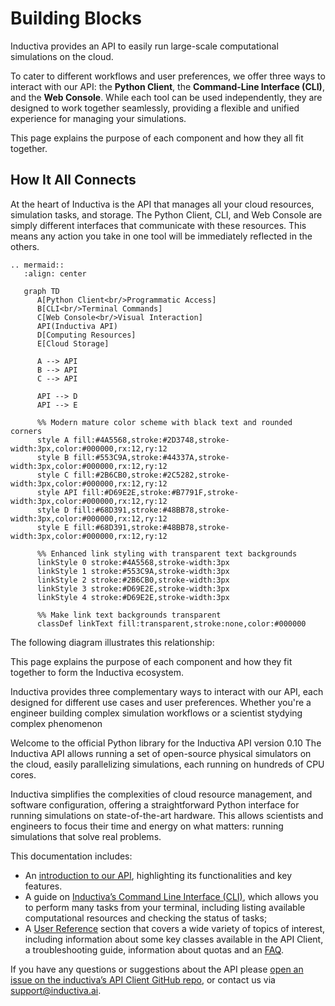 # Building Blocks

Inductiva provides an API to easily run large-scale computational simulations on the cloud.

To cater to different workflows and user preferences, we offer three ways to interact with our API: the **Python Client**, the **Command-Line Interface (CLI)**, and the **Web Console**. While each tool can be used independently, they are designed to work together seamlessly, providing a flexible and unified experience for managing your simulations.

This page explains the purpose of each component and how they all fit together.

## How It All Connects

At the heart of Inductiva is the API that manages all your cloud resources, simulation tasks, and storage. The Python Client, CLI, and Web Console are simply different interfaces that communicate with these resources. This means any action you take in one tool will be immediately reflected in the others.


````{eval-rst}
.. mermaid::
   :align: center

   graph TD
      A[Python Client<br/>Programmatic Access]
      B[CLI<br/>Terminal Commands] 
      C[Web Console<br/>Visual Interaction]
      API(Inductiva API)
      D[Computing Resources]
      E[Cloud Storage]

      A --> API
      B --> API
      C --> API

      API --> D
      API --> E

      %% Modern mature color scheme with black text and rounded corners
      style A fill:#4A5568,stroke:#2D3748,stroke-width:3px,color:#000000,rx:12,ry:12
      style B fill:#553C9A,stroke:#44337A,stroke-width:3px,color:#000000,rx:12,ry:12
      style C fill:#2B6CB0,stroke:#2C5282,stroke-width:3px,color:#000000,rx:12,ry:12
      style API fill:#D69E2E,stroke:#B7791F,stroke-width:3px,color:#000000,rx:12,ry:12
      style D fill:#68D391,stroke:#48BB78,stroke-width:3px,color:#000000,rx:12,ry:12
      style E fill:#68D391,stroke:#48BB78,stroke-width:3px,color:#000000,rx:12,ry:12

      %% Enhanced link styling with transparent text backgrounds
      linkStyle 0 stroke:#4A5568,stroke-width:3px
      linkStyle 1 stroke:#553C9A,stroke-width:3px
      linkStyle 2 stroke:#2B6CB0,stroke-width:3px
      linkStyle 3 stroke:#D69E2E,stroke-width:3px
      linkStyle 4 stroke:#D69E2E,stroke-width:3px
      
      %% Make link text backgrounds transparent
      classDef linkText fill:transparent,stroke:none,color:#000000

````


The following diagram illustrates this relationship:

This page explains the purpose of each component and how they fit together to form the Inductiva ecosystem.

Inductiva provides three complementary ways to interact with our API, each designed for different use cases and user preferences. Whether you're a engineer building complex simulation workflows or a scientist stydying complex phenomenon

Welcome to the official Python library for the Inductiva API version 0.10
The Inductiva API allows running a set of open-source physical
simulators on the cloud, easily parallelizing simulations, each running
on hundreds of CPU cores.

Inductiva simplifies the complexities of cloud resource management, and software
configuration, offering a straightforward Python interface for running simulations
on state-of-the-art hardware. This allows scientists and engineers to focus their
time and energy on what matters: running simulations that solve real problems.

This documentation includes:

- An [introduction to our API](../intro/how_it_works.md), highlighting its functionalities and key features.
- A guide on [Inductiva’s Command Line Interface (CLI)](../CLI/index.md), which
allows you to perform many tasks from your terminal, including listing available
computational resources and checking the status of tasks;
- A [User Reference](./computational_resources/index.md) section
that covers a wide variety of topics of interest, including information about
some key classes available in the API Client, a troubleshooting guide, information
about quotas and an [FAQ](../FAQ/index.md).

If you have any questions or suggestions about the API please
[open an issue on the inductiva’s API Client GitHub repo](https://github.com/inductiva/inductiva/issues),
or contact us via [support@inductiva.ai](mailto:support@inductiva.ai).
